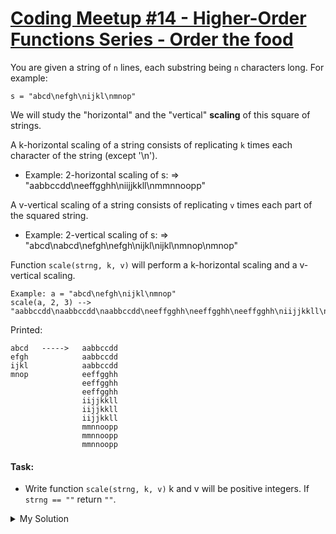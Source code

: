 # [Coding Meetup #14 - Higher-Order Functions Series - Order the food](https://www.codewars.com/kata/583952fbc23341c7180002fd)

<div class="markdown prose max-w-5xl mx-auto overflow-x-auto break-words" id="description"><p>You are given a string of <code>n</code> lines, each substring being <code>n</code> characters long. 
For example:</p>
<p><code>s = "abcd\nefgh\nijkl\nmnop"</code></p>
<p>We will study the "horizontal" and the "vertical" <strong>scaling</strong> of this square of strings.</p>
<p>A k-horizontal scaling of a string consists of replicating <code>k</code> times each character of the string
(except '\n').</p>
<ul>
<li>Example: 2-horizontal scaling of s: =&gt; "aabbccdd\neeffgghh\niijjkkll\nmmnnoopp"</li>
</ul>
<p>A v-vertical scaling of a string consists of replicating <code>v</code> times each part of the squared string.</p>
<ul>
<li>Example: 2-vertical scaling of s: =&gt; "abcd\nabcd\nefgh\nefgh\nijkl\nijkl\nmnop\nmnop"</li>
</ul>
<p>Function <code>scale(strng, k, v)</code> will perform a k-horizontal scaling and a v-vertical scaling.</p>
<pre><code>Example: a = "abcd\nefgh\nijkl\nmnop"
scale(a, 2, 3) --&gt; "aabbccdd\naabbccdd\naabbccdd\neeffgghh\neeffgghh\neeffgghh\niijjkkll\niijjkkll\niijjkkll\nmmnnoopp\nmmnnoopp\nmmnnoopp"
</code></pre>
<p>Printed:</p>
<pre><code>abcd   -----&gt;   aabbccdd
efgh            aabbccdd
ijkl            aabbccdd
mnop            eeffgghh
                eeffgghh
                eeffgghh
                iijjkkll
                iijjkkll
                iijjkkll
                mmnnoopp
                mmnnoopp
                mmnnoopp
</code></pre>
<h4 id="task">Task:</h4>
<ul>
<li>Write function <code>scale(strng, k, v)</code> 
k and v will be positive integers. If <code>strng == ""</code> return <code>""</code>.</li>
</ul>
</div>

<details><summary>My Solution</summary>

```js
function scale(strng, k, n) {
  if (strng === "") return "";

  let rows = strng.split("\n").map((row) =>
    row
      .split("")
      .map((el) => el.repeat(k))
      .join(""),
  );
  return rows.map((row) => Array(n).fill(row).join("\n")).join("\n");
}
```

</details>
